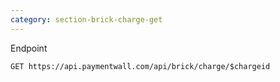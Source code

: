 ```yaml
---
category: section-brick-charge-get
---
```


Endpoint

```
GET https://api.paymentwall.com/api/brick/charge/$chargeid
```